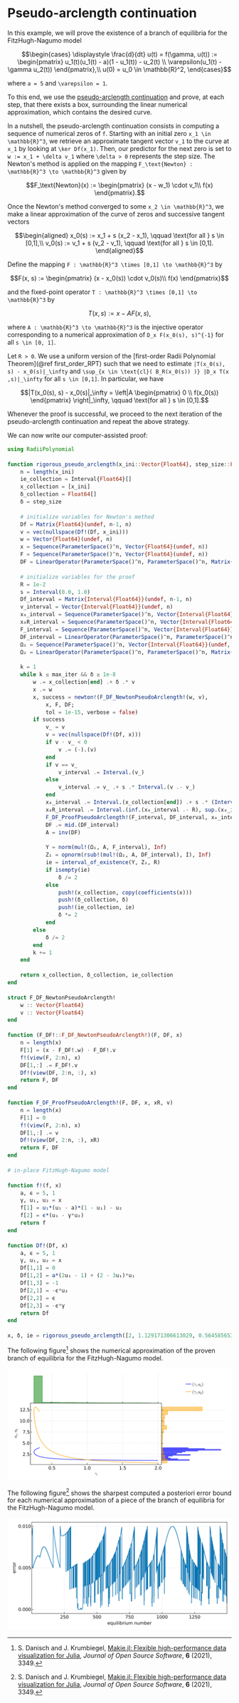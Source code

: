 # Pseudo-arclength continuation

In this example, we will prove the existence of a branch of equilibria for the FitzHugh-Nagumo model

```math
\begin{cases}
\displaystyle \frac{d}{dt} u(t) = f(\gamma, u(t)) := \begin{pmatrix} u_1(t)(u_1(t) - a)(1 - u_1(t)) - u_2(t) \\ \varepsilon(u_1(t) - \gamma u_2(t)) \end{pmatrix},\\
u(0) = u_0 \in \mathbb{R}^2,
\end{cases}
```

where ``a = 5`` and ``\varepsilon = 1``.

To this end, we use the [pseudo-arclength continuation](https://en.wikipedia.org/wiki/Numerical_continuation#Pseudo-arclength_continuation) and prove, at each step, that there exists a box, surrounding the linear numerical approximation, which contains the desired curve.

In a nutshell, the pseudo-arclength continuation consists in computing a sequence of numerical zeros of ``f``. Starting with an initial zero ``x_1 \in \mathbb{R}^3``, we retrieve an approximate tangent vector ``v_1`` to the curve at ``x_1`` by looking at ``\ker Df(x_1)``. Then, our predictor for the next zero is set to ``w := x_1 + \delta v_1`` where ``\delta > 0`` represents the step size. The Newton's method is applied on the mapping ``F_\text{Newton} : \mathbb{R}^3 \to \mathbb{R}^3`` given by

```math
F_\text{Newton}(x) :=
\begin{pmatrix}
(x - w_1) \cdot v_1\\
f(x)
\end{pmatrix}.
```

Once the Newton's method converged to some ``x_2 \in \mathbb{R}^3``, we make a linear approximation of the curve of zeros and successive tangent vectors

```math
\begin{aligned}
x_0(s) := x_1 + s (x_2 - x_1), \qquad \text{for all } s \in [0,1],\\
v_0(s) := v_1 + s (v_2 - v_1), \qquad \text{for all } s \in [0,1].
\end{aligned}
```

Define the mapping ``F : \mathbb{R}^3 \times [0,1] \to \mathbb{R}^3`` by

```math
F(x, s) :=
\begin{pmatrix}
(x - x_0(s)) \cdot v_0(s)\\
f(x)
\end{pmatrix}
```

and the fixed-point operator ``T : \mathbb{R}^3 \times [0,1] \to \mathbb{R}^3`` by

```math
T(x, s) := x - A F(x, s),
```

where ``A : \mathbb{R}^3 \to \mathbb{R}^3`` is the injective operator corresponding to a numerical approximation of ``D_x F(x_0(s), s)^{-1}`` for all ``s \in [0, 1]``.

Let ``R > 0``. We use a uniform version of the [first-order Radii Polynomial Theorem](@ref first_order_RPT) such that we need to estimate ``|T(x_0(s), s) - x_0(s)|_\infty`` and ``\sup_{x \in \text{cl}( B_R(x_0(s)) )} |D_x T(x ,s)|_\infty`` for all ``s \in [0,1]``. In particular, we have

```math
|T(x_0(s), s) - x_0(s)|_\infty = \left|A \begin{pmatrix} 0 \\ f(x_0(s)) \end{pmatrix} \right|_\infty, \qquad \text{for all } s \in [0,1].
```

Whenever the proof is successful, we proceed to the next iteration of the pseudo-arclength continuation and repeat the above strategy.

We can now write our computer-assisted proof:

```julia
using RadiiPolynomial

function rigorous_pseudo_arclength(x_ini::Vector{Float64}, step_size::Float64, max_iter::Int)
    n = length(x_ini)
    ie_collection = Interval{Float64}[]
    x_collection = [x_ini]
    δ_collection = Float64[]
    δ = step_size

    # initialize variables for Newton's method
    Df = Matrix{Float64}(undef, n-1, n)
    v = vec(nullspace(Df!(Df, x_ini)))
    w = Vector{Float64}(undef, n)
    x = Sequence(ParameterSpace()^n, Vector{Float64}(undef, n))
    F = Sequence(ParameterSpace()^n, Vector{Float64}(undef, n))
    DF = LinearOperator(ParameterSpace()^n, ParameterSpace()^n, Matrix{Float64}(undef, n, n))

    # initialize variables for the proof
    R = 1e-2
    s = Interval(0.0, 1.0)
    Df_interval = Matrix{Interval{Float64}}(undef, n-1, n)
    v_interval = Vector{Interval{Float64}}(undef, n)
    x₀_interval = Sequence(ParameterSpace()^n, Vector{Interval{Float64}}(undef, n))
    x₀R_interval = Sequence(ParameterSpace()^n, Vector{Interval{Float64}}(undef, n))
    F_interval = Sequence(ParameterSpace()^n, Vector{Interval{Float64}}(undef, n))
    DF_interval = LinearOperator(ParameterSpace()^n, ParameterSpace()^n, Matrix{Interval{Float64}}(undef, n, n))
    Ω₁ = Sequence(ParameterSpace()^n, Vector{Interval{Float64}}(undef, n))
    Ω₂ = LinearOperator(ParameterSpace()^n, ParameterSpace()^n, Matrix{Interval{Float64}}(undef, n, n))

    k = 1
    while k ≤ max_iter && δ ≥ 1e-8
        w .= x_collection[end] .+ δ .* v
        x .= w
        x, success = newton!(F_DF_NewtonPseudoArclength!(w, v),
            x, F, DF;
            tol = 1e-15, verbose = false)
        if success
            v_ = v
            v = vec(nullspace(Df!(Df, x)))
            if v ⋅ v_ < 0
                v .= (-).(v)
            end
            if v == v_
                v_interval .= Interval.(v_)
            else
                v_interval .= v_ .+ s .* Interval.(v .- v_)
            end
            x₀_interval .= Interval.(x_collection[end]) .+ s .* (Interval.(x) .- Interval.(x_collection[end]))
            x₀R_interval .= Interval.(inf.(x₀_interval .- R), sup.(x₀_interval .+ R))
            F_DF_ProofPseudoArclength!(F_interval, DF_interval, x₀_interval, x₀R_interval, v_interval)
            DF .= mid.(DF_interval)
            A = inv(DF)

            Y = norm(mul!(Ω₁, A, F_interval), Inf)
            Z₁ = opnorm(rsub!(mul!(Ω₂, A, DF_interval), I), Inf)
            ie = interval_of_existence(Y, Z₁, R)
            if isempty(ie)
                δ /= 2
            else
                push!(x_collection, copy(coefficients(x)))
                push!(δ_collection, δ)
                push!(ie_collection, ie)
                δ *= 2
            end
        else
            δ /= 2
        end
        k += 1
    end

    return x_collection, δ_collection, ie_collection
end

struct F_DF_NewtonPseudoArclength!
    w :: Vector{Float64}
    v :: Vector{Float64}
end

function (F_DF!::F_DF_NewtonPseudoArclength!)(F, DF, x)
    n = length(x)
    F[1] = (x - F_DF!.w) ⋅ F_DF!.v
    f!(view(F, 2:n), x)
    DF[1,:] .= F_DF!.v
    Df!(view(DF, 2:n, :), x)
    return F, DF
end

function F_DF_ProofPseudoArclength!(F, DF, x, xR, v)
    n = length(x)
    F[1] = 0
    f!(view(F, 2:n), x)
    DF[1,:] .= v
    Df!(view(DF, 2:n, :), xR)
    return F, DF
end

# in-place FitzHugh-Nagumo model

function f!(f, x)
    a, ϵ = 5, 1
    γ, u₁, u₂ = x
    f[1] = u₁*(u₁ - a)*(1 - u₁) - u₂
    f[2] = ϵ*(u₁ - γ*u₂)
    return f
end

function Df!(Df, x)
    a, ϵ = 5, 1
    γ, u₁, u₂ = x
    Df[1,1] = 0
    Df[1,2] = a*(2u₁ - 1) + (2 - 3u₁)*u₁
    Df[1,3] = -1
    Df[2,1] = -ϵ*u₂
    Df[2,2] = ϵ
    Df[2,3] = -ϵ*γ
    return Df
end

x, δ, ie = rigorous_pseudo_arclength([2, 1.129171306613029, 0.564585653306514], 0.1, 3_000)
```

The following figure[^1] shows the numerical approximation of the proven branch of equilibria for the FitzHugh-Nagumo model.

![](pseudo_arclength.svg)

The following figure[^1] shows the sharpest computed a posteriori error bound for each numerical approximation of a piece of the branch of equilibria for the FitzHugh-Nagumo model.

[^1]: S. Danisch and J. Krumbiegel, [Makie.jl: Flexible high-performance data visualization for Julia](https://doi.org/10.21105/joss.03349), *Journal of Open Source Software*, **6** (2021), 3349.

![](pseudo_arclength_error.svg)
